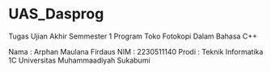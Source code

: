 # UAS_Dasprog
Tugas Ujian Akhir Semmester 1
Program Toko Fotokopi Dalam Bahasa C++

Nama  : Arphan Maulana Firdaus
NIM   : 2230511140
Prodi : Teknik Informatika 1C
Universitas Muhammaadiyah Sukabumi
